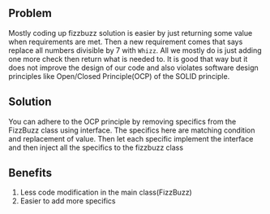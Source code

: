 ## Problem

Mostly coding up fizzbuzz solution is easier by just returning some value when requirements are met. Then a new requirement comes that says replace all numbers divisible by 7 with `Whizz`. All we mostly do is just adding one more check then return what is needed to. It is good that way but it does not improve the design of our code and also violates software design principles like Open/Closed Principle(OCP) of the SOLID principle.

## Solution

You can adhere to the OCP principle by removing specifics from the FizzBuzz class using interface. The specifics here are matching condition and replacement of value. Then let each specific implement the interface and then inject all the specifics to the fizzbuzz class

## Benefits

1. Less code modification in the main class(FizzBuzz)
2. Easier to add more specifics
